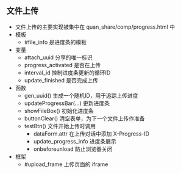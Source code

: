 ## 文件上传
* 文件上传的主要实现被集中在 quan_share/comp/progress.html 中
* 模板
	* #file_info				是进度条的模板
* 变量
	* attach_uuid				分享的唯一标识
	* progress_activated		是否在上传
	* interval_id				控制进度条更新的循环ID
	* update_finished			是否完成上传
* 函数
	* gen_uuid()				生成一个随机ID，用于追踪上传进度
	* updateProgressBar(...)	更新进度条
	* showFileBox()				初始化进度条
	* buttonClear()				清空表单，为下一个文件上传作准备
	* testBtn()					文件开始上传时调用
		* dataForm.attr			在上传对话中添加 X-Progress-ID
		* update_progress_info	进度条展示
		* onbeforeunload		防止浏览器关闭
* 框架
	* #upload_frame 			上传页面的 iframe

